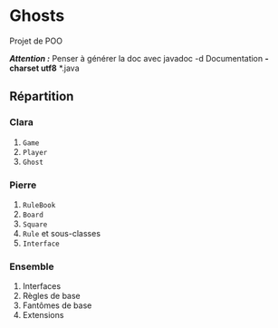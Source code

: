 # Ghosts

Projet de POO

**_Attention :_** Penser à générer la doc avec javadoc -d Documentation **-charset utf8** *.java

## Répartition

### Clara

1. `Game`
2. `Player`
3. `Ghost`

### Pierre

1. `RuleBook`
2. `Board`
3. `Square`
4. `Rule` et sous-classes
5. `Interface`

### Ensemble

1. Interfaces
2. Règles de base
3. Fantômes de base
4. Extensions
